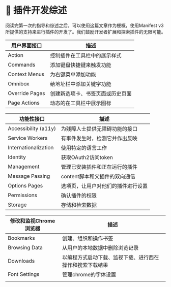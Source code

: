 # 🐨 插件开发综述

阅读完第一次的指导和综述之后，可以使用这篇文章作为梗概，使用Manifest v3所提供的支持来进行插件的开发了。我们鼓励开发者扩展和探索插件的无限可能。

| 用户界面接口         | 描述               |
| -------------- | ---------------- |
| Action         | 控制插件在工具栏中的展示样式   |
| Commands       | 添加键盘快捷键来触发功能     |
| Context Menus  | 为右键菜单添加功能        |
| Omnibox        | 给地址栏中添加关键字功能     |
| Override Pages | 创建新选项卡、书签页面或历史页面 |
| Page Actions   | 动态的在工具栏中展示图标     |

| 功能性接口                | 描述                 |
| -------------------- | ------------------ |
| Accessibility (a11y) | 为残障人士提供无障碍功能的接口    |
| Service Workers      | 有事件发生时，检测它并作出反映    |
| Internationalization | 使用特定的语言工作          |
| Identity             | 获取OAuth2访问token    |
| Management           | 管理已安装插件和正在运行的插件    |
| Message Passing      | content脚本和父插件的双向通信 |
| Options Pages        | 选项页，让用户对他们的插件进行设置  |
| Permissions          | 确认插件的权限            |
| Storage              | 存储和检索数据            |

| 修改和监视Chrome浏览器 | 描述                           |
| -------------- | ---------------------------- |
| Bookmarks      | 创建、组织和操作书签                   |
| Browsing Data  | 从用户的本地数据中删除浏览记录              |
| Downloads      | 以编程方式启动下载、监视下载、进行西在操作和搜索下载结果 |
| Font Settings  | 管理chrome的字体设置                |
|                |                              |
